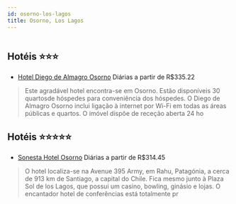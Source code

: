 ```yaml
---
id: osorno-los-lagos
title: Osorno, Los Lagos
---
```


<center><img src="http://photos.hotelbeds.com/giata/15/156825/156825a_hb_a_001.jpg" alt="" /></center>


## Hotéis ⭐️⭐️⭐️

-    [Hotel Diego de Almagro Osorno](https://www.hurb.com/aud/https://www.hurb.com/hoteis/osorno/hotel-diego-de-almagro-osorno-JNP-JP532747?cmp=18055) Diárias a partir de R$335.22
   > Este agradável hotel encontra-se em Osorno. Estão disponíveis 30 quartosde hóspedes para conveniência dos hóspedes. O Diego de Almagro Osorno inclui ligação à internet por Wi-Fi em todas as áreas públicas e quartos. O imóvel dispõe de receção aberta 24 ho

## Hotéis ⭐️⭐️⭐️⭐️⭐️

-    [Sonesta Hotel Osorno](https://www.hurb.com/aud/https://www.hurb.com/hoteis/osorno/sonesta-hotel-osorno-JNP-JP251113?cmp=18055) Diárias a partir de R$314.45
   > O hotel localiza-se na Avenue 395 Army, em Rahu, Patagónia, a cerca de 913 km de Santiago, a capital do Chile. Fica mesmo junto à Plaza Sol de los Lagos, que possui um casino, bowling, ginásio e lojas. O encantador hotel de conferências está totalmente pr
